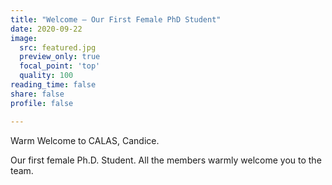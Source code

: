 ```yaml
---
title: "Welcome – Our First Female PhD Student"
date: 2020-09-22
image:
  src: featured.jpg
  preview_only: true
  focal_point: 'top'
  quality: 100
reading_time: false
share: false
profile: false

---
```

Warm Welcome to CALAS, Candice.
<!--more-->

Our first female Ph.D. Student.
All the members warmly welcome you to the team.